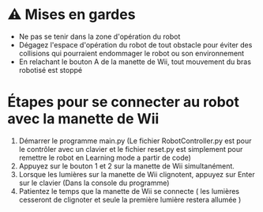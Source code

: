 
# :warning: **Mises en gardes**

- Ne pas se tenir dans la zone d'opération du robot
- Dégagez l'espace d'opération du robot de tout obstacle pour éviter des collisions qui pourraient endommager le robot ou son environnement
- En relachant le bouton A de la manette de Wii, tout mouvement du bras robotisé est stoppé

# Étapes pour se connecter au robot avec la manette de Wii

1. Démarrer le programme main.py (Le fichier RobotController.py est pour le contrôler avec un clavier et le fichier reset.py est simplement pour remettre le robot en Learning mode a partir de code)
2. Appuyez sur le bouton 1 et 2 sur la manette de Wii simultanément.
3. Lorsque les lumières sur la manette de Wii clignotent, appuyez sur Enter sur le clavier (Dans la console du programme)
4. Patientez le temps que la manette de Wii se connecte ( les lumières cesseront de clignoter et seule la première lumière restera allumée )




    
